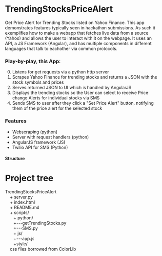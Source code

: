 # TrendingStocksPriceAlert
Get Price Alert for Trending Stocks listed on Yahoo Finance. This app demonstrates features typically seen in hackathon submissions. As such it exemplifies how to make a webapp that fetches live data from a source (Yahoo) and allows the user to interact with it on the webpage. It uses an API, a JS Framework (Angular), and has multiple components in different languages that talk to eachother via common protocols.  

### Play-by-play, this App:
0) Listens for get requests via a python http server
1) Scrapes Yahoo Finance for trending stocks and returns a JSON with the stock symbols and prices
2) Serves returned JSON to UI which is handled by AngularJS
3) Displays the trending stocks so the User can select to receive Price change Alerts for individual stocks via SMS
4) Sends SMS to user after they click a "Set Price Alert" button, notifying them of the price alert for the selected stock

### Features
* Webscraping (python)
* Server with request handlers (python)
* AngularJS framework (JS)
* Twilio API for SMS (Python)


#### Structure

# Project tree
TrendingStocksPriceAlert</br>
&nbsp;&nbsp;&nbsp; + server.py</br>
&nbsp;&nbsp;&nbsp; + index.html</br>
&nbsp;&nbsp;&nbsp; + README.md</br>
&nbsp;&nbsp;&nbsp; + scripts/</br>
&nbsp;&nbsp;&nbsp;&nbsp;&nbsp;&nbsp; + python/</br>
<space><space><space>&nbsp;&nbsp;&nbsp;&nbsp;&nbsp;&nbsp; +---getTrendingStocks.py</br>
<space><space><space>&nbsp;&nbsp;&nbsp;&nbsp;&nbsp;&nbsp; +---SMS.py</br>
&nbsp;&nbsp;&nbsp;&nbsp;&nbsp;&nbsp; + js/</br>
<space><space><space>&nbsp;&nbsp;&nbsp;&nbsp;&nbsp;&nbsp; +---app.js</br>
&nbsp;&nbsp;&nbsp;&nbsp;&nbsp;&nbsp; +style/</br>
<space><space><space>&nbsp;&nbsp;&nbsp; css files borrowed from ColorLib

      
      


